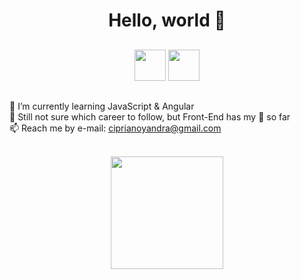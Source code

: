 <div align="center">
  <h1>Hello, world 👋<h/1>
</div>

##
<div align="center">
  <img height="50vh" src="https://cdn.jsdelivr.net/gh/devicons/devicon/icons/html5/html5-plain-wordmark.svg" />
  <img height="50vh" src="https://cdn.jsdelivr.net/gh/devicons/devicon/icons/css3/css3-plain-wordmark.svg" />
</div>
    
##
    
🌱 I’m currently learning JavaScript & Angular <br>
💭 Still not sure which career to follow, but Front-End has my 💝 so far <br>
📫 Reach me by e-mail: ciprianoyandra@gmail.com

<div align="center"><br>
  <a href="https://github.com/lemonyshells">
  <img height="180em" src="https://github-readme-stats-sigma-five.vercel.app/api?username=lemonyshells&show_icons=true&theme=dracula&include_all_commits=true&count_private=true"/>
